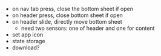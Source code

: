 - on nav tab press, close the bottom sheet if open
- on header press, close bottom sheet if open
- on header slide, directly move bottom sheet
  - need two sensors: one of header and one for content
- set app icon
- state storage
- download?
